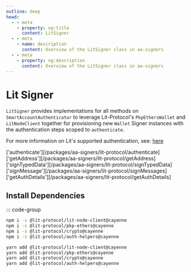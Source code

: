 ```yaml
---
outline: deep
head:
  - - meta
    - property: og:title
      content: LitSigner
  - - meta
    - name: description
      content: Overview of the LitSigner class in aa-signers
  - - meta
    - property: og:description
      content: Overview of the LitSigner class in aa-signers
---
```


# Lit Signer

`LitSigner` provides implementations for all methods on `SmartAccountAuthenticator` to leverage Lit-Protocol's `PkpEthersWallet` and `LitNodeClient` together for provisioning new `Wallet` Signer instances with the authentication steps scoped to `authenticate`.

For more information on Lit's supported authentication, see: [here](https://developer.litprotocol.com/v3/sdk/authentication/session-sigs/intro)

['authenticate'][/packages/aa-signers/lit-protocol/authenticate]
['getAddress'][/packages/aa-signers/lit-protocol/getAddress]
['signTypedData'][/packages/aa-signers/lit-protocol/signTypedData]
['signMessage'][/packages/aa-signers/lit-protocol/signMessages]
['getAuthDetails'][/packages/aa-signers/lit-protocol/getAuthDetails]

## Install Dependencies

::: code-group

```bash [npm]
npm i -s @lit-protocol/lit-node-client@cayenne
npm i -s @lit-protocol/pkp-ethers@cayenne
npm i -s @lit-protocol/crypto@cayenne
npm i -s @lit-protocol/auth-helpers@cayenne
```

```bash [yarn]
yarn add @lit-protocol/lit-node-client@cayenne
yarn add @lit-protocol/pkp-ethers@cayenne
yarn add @lit-protocol/crypto@cayenne
yarn add @lit-protocol/auth-helpers@cayenne
```
